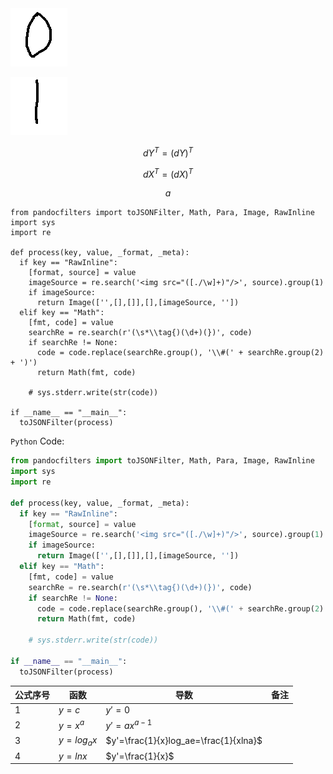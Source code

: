 <img src="0.png"/>

![](1.png)

$$
dY^T = {(dY)}^T
$$

$$
dX^T = {(dX)}^T \tag{95}
$$

$$
a\tag{95}
$$

```
from pandocfilters import toJSONFilter, Math, Para, Image, RawInline
import sys
import re

def process(key, value, _format, _meta):
  if key == "RawInline":
    [format, source] = value
    imageSource = re.search('<img src="([./\w]+)"/>', source).group(1)
    if imageSource:
      return Image(['',[],[]],[],[imageSource, ''])
  elif key == "Math":
    [fmt, code] = value
    searchRe = re.search(r'(\s*\\tag{)(\d+)(})', code)
    if searchRe != None:
      code = code.replace(searchRe.group(), '\\#(' + searchRe.group(2) + ')')
      return Math(fmt, code)
    
    # sys.stderr.write(str(code))

if __name__ == "__main__":
  toJSONFilter(process)
```

`Python` Code:

```python
from pandocfilters import toJSONFilter, Math, Para, Image, RawInline
import sys
import re

def process(key, value, _format, _meta):
  if key == "RawInline":
    [format, source] = value
    imageSource = re.search('<img src="([./\w]+)"/>', source).group(1)
    if imageSource:
      return Image(['',[],[]],[],[imageSource, ''])
  elif key == "Math":
    [fmt, code] = value
    searchRe = re.search(r'(\s*\\tag{)(\d+)(})', code)
    if searchRe != None:
      code = code.replace(searchRe.group(), '\\#(' + searchRe.group(2) + ')')
      return Math(fmt, code)
    
    # sys.stderr.write(str(code))

if __name__ == "__main__":
  toJSONFilter(process)
```

|公式序号|函数|导数|备注|
|---|---|---|---|
|1|$y=c$|$y'=0$|
|2|$y=x^a$|$y'=ax^{a-1}$|
|3|$y=log_ax$|$y'=\frac{1}{x}log_ae=\frac{1}{xlna}$|
|4|$y=lnx$|$y'=\frac{1}{x}$|